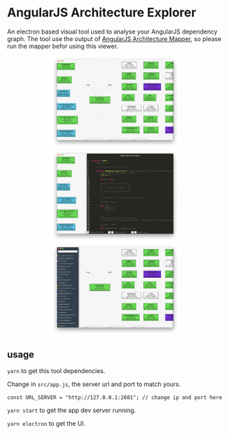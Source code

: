 # AngularJS Architecture Explorer
An electron based visual tool used to analyse your AngularJS dependency graph. The tool use the output of [AngularJS Architecture Mapper](https://github.com/GuillaumeNachury/AngularJSArchitectureMapper), so please run the mapper befor using this viewer.

<p align="center">
  <img width="300"  src="__snapshots/deps.png">
  <img width="300"  src="__snapshots/code.png">
  <img width="300"  src="__snapshots/explore.png">
</p> 

## usage
`yarn` to get this tool dependencies.

Change in `src/app.js`, the server url and port to match yours.
```
const URL_SERVER = "http://127.0.0.1:2601"; // change ip and port here
```

`yarn start` to get the app dev server running.

`yarn electron` to get the UI.
